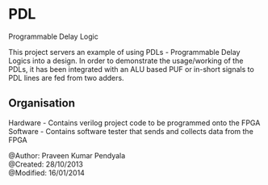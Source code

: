 PDL
===

Programmable Delay Logic


This project servers an example of using PDLs - Programmable Delay Logics into a design. In order to demonstrate the usage/working of the PDLs, it has been integrated with an ALU based PUF or in-short signals to PDL lines are fed from two adders.

Organisation
------------------------------------------------------------------------
Hardware - Contains verilog project code to be programmed onto the FPGA <br>
Software - Contains software tester that sends and collects data from the FPGA


@Author:   Praveen Kumar Pendyala <br>
@Created:  28/10/2013 <br>
@Modified: 16/01/2014